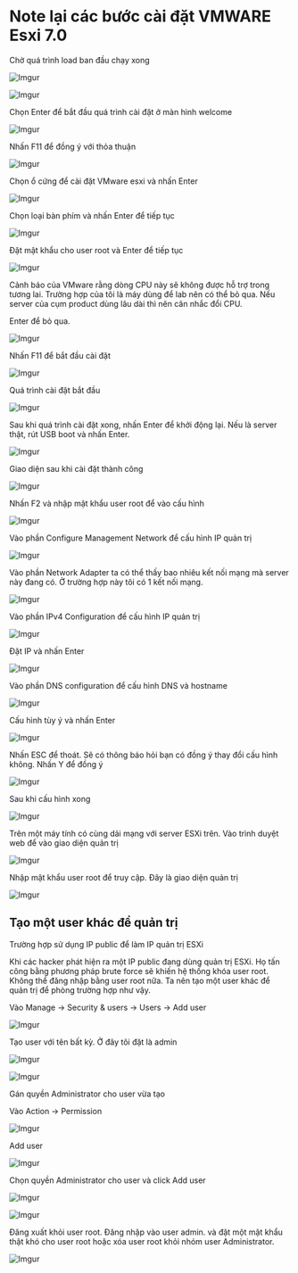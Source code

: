 # Note lại các bước cài đặt VMWARE Esxi 7.0

Chờ quá trình load ban đầu chạy xong

![Imgur](https://i.imgur.com/hxKrSfP.png)

![Imgur](https://i.imgur.com/Nu8PyVT.png)

Chọn Enter để bắt đầu quá trình cài đặt ở màn hình welcome

![Imgur](https://i.imgur.com/WTk1LuW.png)

Nhấn F11 để đồng ý với thỏa thuận

![Imgur](https://i.imgur.com/GSbjD8M.png)

Chọn ổ cứng để cài đặt VMware esxi và nhấn Enter

![Imgur](https://i.imgur.com/vUvbwhr.png)

Chọn loại bàn phím và nhấn Enter để tiếp tục

![Imgur](https://i.imgur.com/pE4elKc.png)

Đặt mật khẩu cho user root và Enter để tiếp tục

![Imgur](https://i.imgur.com/4FtlNbu.png)

Cảnh báo của VMware rằng dòng CPU này sẽ không được hỗ trợ trong tương lai. Trường hợp của tôi là máy dùng để lab nên có thể bỏ qua. Nếu server của cụm product dùng lâu dài thì nên cân nhắc đổi CPU.

 Enter để bỏ qua. 

![Imgur](https://i.imgur.com/F2iEOBk.png)

Nhấn F11 để bắt đầu cài đặt

![Imgur](https://i.imgur.com/Orq0u6j.png)

Quá trình cài đặt bắt đầu 

![Imgur](https://i.imgur.com/nqQqEMF.png)

Sau khi quá trình cài đặt xong, nhấn Enter để khởi động lại. Nếu là server thật, rút USB boot và nhấn Enter.

![Imgur](https://i.imgur.com/xmv0LJo.png)

Giao diện sau khi cài đặt thành công

![Imgur](https://i.imgur.com/mhVKTiV.png)

Nhấn F2 và nhập mật khẩu user root để vào cấu hình

![Imgur](https://i.imgur.com/39gtwMK.png)

Vào phần Configure Management Network để cấu hình IP quản trị

![Imgur](https://i.imgur.com/Cew98ZO.png)

Vào phần Network Adapter ta có thể thấy bao nhiêu kết nối mạng mà server  này đang có. Ở trường hợp này tôi có 1 kết nối mạng.

![Imgur](https://i.imgur.com/3CBzK6O.png)

Vào phần IPv4 Configuration để cấu hình IP quản trị

![Imgur](https://i.imgur.com/HDfTp0n.png)

Đặt IP và nhấn Enter

![Imgur](https://i.imgur.com/bd4QK3F.png)

Vào phần DNS configuration để cấu hình DNS và hostname

![Imgur](https://i.imgur.com/Y8eRGk7.png)

Cấu hình tùy ý và nhấn Enter

![Imgur](https://i.imgur.com/JqRsQ9p.png)

Nhấn ESC để thoát. Sẽ có thông báo hỏi bạn có đồng ý thay đổi cấu hình không. Nhấn Y để đồng ý

![Imgur](https://i.imgur.com/2GI0zQQ.png)

Sau khi cấu hình xong

![Imgur](https://i.imgur.com/HavKxzY.png)

Trên một máy tính có cùng dải mạng với server ESXi trên. Vào trình duyệt web để vào giao diện quản trị

![Imgur](https://i.imgur.com/H0LvUkt.png)

Nhập mật khẩu user root để truy cập. Đây là giao diện quản trị

![Imgur](https://i.imgur.com/LhHoBMy.png)

## Tạo một user khác để quản trị

Trường hợp sử dụng IP public để làm IP quản trị ESXi

Khi các hacker phát hiện ra một IP public đang dùng quản trị ESXi. Họ tấn công bằng phương pháp brute force sẽ khiến hệ thống khóa user root. Không thể đăng nhập bằng user root nữa. Ta nên tạo một user khác để quản trị để phòng trường hợp như vậy.

Vào Manage -> Security & users -> Users -> Add user 

![Imgur](https://i.imgur.com/ZCa9kVP.png)

Tạo user với tên bất kỳ. Ở đây tôi đặt là admin

![Imgur](https://i.imgur.com/57GcSb6.png)

![Imgur](https://i.imgur.com/ziSkqCd.png)

Gán quyền Administrator cho user vừa tạo

Vào Action -> Permission 

![Imgur](https://i.imgur.com/zdt6Tvw.png)

Add user 

![Imgur](https://i.imgur.com/vJIze0G.png)

Chọn quyền Administrator cho user và click Add user

![Imgur](https://i.imgur.com/QjWpDFJ.png)

![Imgur](https://i.imgur.com/qWUTM8b.png)

Đăng xuất khỏi user root. Đăng nhập vào user admin. và đặt một mật khẩu thật khó cho user root hoặc xóa user root khỏi nhóm user Administrator.

![Imgur](https://i.imgur.com/AwvyxYR.png)
